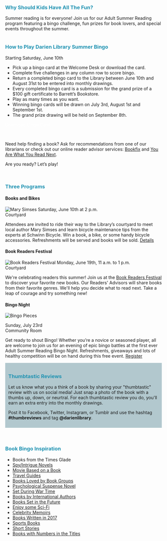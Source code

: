 <div class="row">
<div class="col-md-9">

<h3 style="color: #2193b2;">Why Should Kids Have All The Fun?</h3>

Summer reading is for everyone! Join us for our Adult Summer Reading program featuring a bingo challenge, fun prizes for book lovers, and special events throughout the summer. 
<br />
<br />

<h3 style="color: #2193b2;">How to Play Darien Library Summer Bingo</h3>

<div class="row">
<div class="col-md-8">

Starting Saturday, June 10th

* Pick up a bingo card at the Welcome Desk or download the card.
* Complete five challenges in any column row to score bingo.
* Return a completed bingo card to the Library between June 10th and August 31st to be entered into monthly drawings.
* Every completed bingo card is a submission for the grand prize of a $100 gift certificate to Barrett’s Bookstore.
* Play as many times as you want. 
* Winning bingo cards will be drawn on July 3rd, August 1st and September 1st.
* The grand prize drawing will be held on September 8th. 

</div>
<div class="col-md-4">

<p>
<a href="https://dar.to/2t9E89J" class="btn-u btn-primary" style="text-decoration:none; color:#fff;">Download Bingo Card</a>
</p>
<br />

Need help finding a book? Ask for recommendations from one of our librarians or check out our online reader advisor services: [Bookfix](https://dar.to/2r0LBXG "Bookfix") and [You Are What You Read Next](https://dar.to/2qhgjhZ "You Are What You Read Next").

Are you ready? Let’s play!

</div>
</div>
<br />

<h3 style="color: #2193b2;">Three Programs</h3>

<div class="row">
<div class="col-md-4">

#### Books and Bikes
<img class="img-responsive center-block" src="/uploads/departments/readers_advisory/summer_reading/mary_simses_asr.jpg" alt="Mary Simses" title="Let's Go!" />
Saturday, June 10th at 2 p.m.<br />
Courtyard<br />

Attendees are invited to ride their way to the Library’s courtyard to meet local author Mary Simses and learn bicycle maintenance tips from the experts at Schwinn Bicycle. Win a book, a bike, or some handy bicycle accessories. Refreshments will be served and books will be sold. [Details](https://dar.to/2qnTnfO "More information about Books and Bikes")


</div>
<div class="col-md-4">

#### Book Readers Festival
<img class="img-responsive center-block" src="/uploads/departments/readers_advisory/summer_reading/book_readers_festival_logo_asr.jpg" alt="Book Readers Festival" title="Book Readers Festival" />
Monday, June 19th, 11 a.m. to 1 p.m.<br />
Courtyard<br />

We're celebrating readers this summer! Join us at the [Book Readers Festival](https://dar.to/2qo0cOb "More information about the Book Readers Festival") to discover your favorite new books. Our Readers' Advisors will share books from their favorite genres. We'll help you decide what to read next. Take a leap of courage and try something new!

</div>
<div class="col-md-4">

#### Bingo Night
<img class="img-responsive center-block" src="/uploads/departments/readers_advisory/summer_reading/bingo_red_numbers.jpg" alt="Bingo Pieces" title="Bingo Night" />

Sunday, July 23rd <br />
Community Room<br />

Get ready to shout Bingo! Whether you’re a novice or seasoned player, all are welcome to join us for an evening of epic bingo battles at the first ever Adult Summer Reading Bingo Night. Refreshments, giveaways and lots of healthy competition will be on hand during this free event. [Register](https://dar.to/2sm8s02 "Register for Bingo Night")

</div>
</div>



<div style="background-color:#b2c8ce; padding:10px;">

<h3 style="color: #2193b2;">Thumbtastic Reviews</h3>

Let us know what you a think of a book by sharing your "thumbtastic" review with us on social media! Just snap a photo of the book with a thumbs up, down, or neurtral. For each thumbtastic review you do, you'll earn an extra entry into the monthly drawings.

Post it to Facebook, Twitter, Instagram, or Tumblr and use the hashtag **#thumbreviews** and tag **@darienlibrary**. 

</div>
</div>

<br />
<br />

<div class="col-md-3">

<h3 style="color: #2193b2;">Book Bingo Inspiration</h3>

* Books from the Times Glade
* [Spy/Intrigue Novels](https://dar.to/2uK0saf "Read a Spy/Intrigue Novel")
* [Movie Based on a Book](https://dar.to/2sIFYNB "Movie Based on a Book")
* [Travel Guides](https://dar.to/2ubdmB4 "Travel Guides")
* [Books Loved by Book Groups](https://dar.to/2uJFPLb "Read a Book Loved by Book Groups")
* [Psychological Suspense Novel](https://dar.to/2sIQ7tC "Read a Psychological Suspense Novel")
* [Set During War Time](https://dar.to/2tBukaj "Set During War Time")
* [Books by International Authors](https://dar.to/2v5b4Qh "Books by International Authors")
* [Books Set in the Future](https://dar.to/2u1zLQX "Books Set in the Future")
* [Enjoy some Sci-Fi](https://dar.to/2sIxk1T "Enjoy some Sci-Fi")
* [Celebrity Memoirs](https://dar.to/2tGTeUq "Celebrity Memoirs")
* [Books Written in 2017](https://dar.to/2t6Z1AN "Books Written in 2017")
* [Sports Books](https://dar.to/2sXxV3O "Sports Books")
* [Short Stories](https://dar.to/2sYc2Bl "Short Stories")
* [Books with Numbers in the Titles](https://dar.to/2sY9nHS "Books with Numbers in the Titles")
</div>
</div>